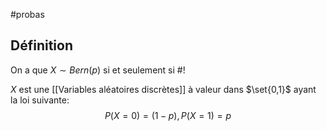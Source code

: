 #probas
## Définition
On a que $X \sim Bern(p)$ si et seulement si #!

$X$ est une [[Variables aléatoires discrètes]] à valeur dans $\set{0,1}$ ayant la loi suivante:
$$P(X = 0) = (1-p), P(X=1) = p$$
<!--ID: 1707732393588-->


